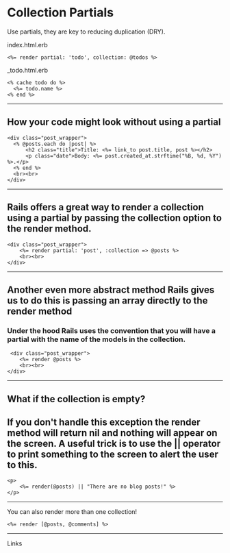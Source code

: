 # Collection Partials

Use partials, they are key to reducing duplication (DRY).

index.html.erb
```
<%= render partial: 'todo', collection: @todos %>
```

_todo.html.erb
```
<% cache todo do %>
  <%= todo.name %>
<% end %>
```
---------------------------------------------------------

## How your code might look without using a partial

```
<div class="post_wrapper">
  <% @posts.each do |post| %>
      <h2 class="title">Title: <%= link_to post.title, post %></h2>
      <p class="date">Body: <%= post.created_at.strftime("%B, %d, %Y") %>.</p>
  <% end %>
  <br><br>
</div>
```

---------------------------------------------------------
 
 ## Rails offers a great way to render a collection using a partial by passing the collection option to the render method.

```
<div class="post_wrapper">
	<%= render partial: 'post', :collection => @posts %>
	<br><br>
</div>
```

---------------------------------------------------------

## Another even more abstract method Rails gives us to do this is passing an array directly to the render method

### Under the hood Rails uses the convention that you will have a partial with the name of the models in the collection.

```
 <div class="post_wrapper">
	<%= render @posts %>
	<br><br>
</div>
```

---------------------------------------------------------
## What if the collection is empty?

## If you don't handle this exception the render method will return nil and nothing will appear on the screen. A useful trick is to use the || operator to print something to the screen to alert the user to this.

```
<p>
	<%= render(@posts) || "There are no blog posts!" %>
</p>
```

---------------------------------------------------------

You can also render more than one collection!
```
<%= render [@posts, @comments] %>
```

---------------------------------------------------------

Links

